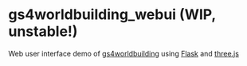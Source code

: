 # gs4worldbuilding_webui (WIP, unstable!)
Web user interface demo of [gs4worldbuilding](https://github.com/vialdj/gs4worldbuilding) using [Flask](https://flask.palletsprojects.com/en/2.0.x/) and [three.js](https://threejs.org)

